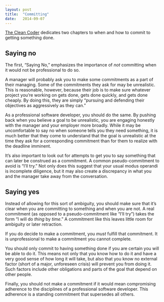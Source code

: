 ```yaml
---
layout: post
title:  "Committing"
date:   2014-09-07
---
```


[The Clean Coder][] dedicates two chapters to when and how to commit to getting something done.

## Saying no

The first, “Saying No,” emphasizes the importance of *not* committing when it would not be professional to do so.

A manager will probably ask you to make some commitments as a part of their managing. Some of the commitments they ask for may be unrealistic. This is reasonable, however, because their job is to make sure whatever project you’re working on gets done, gets done quickly, and gets done cheaply. By doing this, they are simply “pursuing and defending their objectives as aggressively as they can.”

As a professional software developer, you should do the same. By pushing back when you believe a goal to be unrealistic, you are engaging honestly with the manager and your employer more broadly. While it may be uncomfortable to say no when someone tells you they need something, it is much better that they come to understand that the goal is unrealistic at the time they ask for a corresponding commitment than for them to realize with the deadline imminent.

It’s also important to look out for attempts to get you to say something that can later be construed as a commitment. A common pseudo-commitment to avoid is “I’ll try.” Not only does this suggest that your usual modus operandi is incomplete diligence, but it may also create a discrepancy in what you and the manager take away from the conversation.

## Saying yes

Instead of allowing for this sort of ambiguity, you should make sure that it’s clear when you are committing to something and when you are not. A real commitment (as opposed to a pseudo-commitment like “I’ll try”) takes the form “I will do *thing* by *time*.” A commitment like this leaves little room for ambiguity or later retraction.

If you do decide to make a commitment, you *must* fulfill that commitment. It is unprofessional to make a commitment you cannot complete.

You should only commit to having something done if you are certain you will be able to do it. This means not only that you know how to do it and have a very good sense of how long it will take, but also that you know no external factor (short of a major, unforeseen crisis) will prevent you from doing it. Such factors include other obligations and parts of the goal that depend on other people.

Finally, you should not make a commitment if it would mean compromising adherence to the disciplines of a professional software developer. This adherence is a standing commitment that supersedes all others.

[The Clean Coder]: http://www.amazon.com/The-Clean-Coder-Professional-Programmers/dp/0137081073